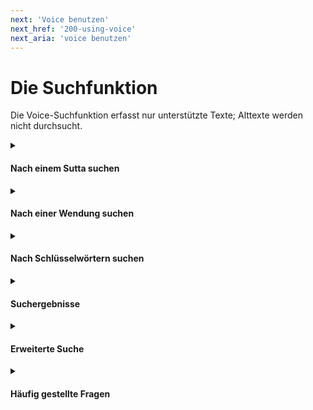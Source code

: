```yaml
---
next: 'Voice benutzen'
next_href: '200-using-voice'
next_aria: 'voice benutzen'
---
```

# Die Suchfunktion
Die Voice-Suchfunktion erfasst nur unterstützte Texte; Alttexte werden nicht durchsucht.

<details><summary><h4>Nach einem Sutta suchen</h4></summary>

Um ein bestimmtes Sutta anzuzeigen, geben Sie das entsprechende Kürzel ein, wie etwa: 
<kbd>AN12.23</kbd>

Für eine längere Wiedergabeliste können Sie Suttakennziffern mit Kommas abtrennen:
<kbd>SN12.22, SN12.23</kbd>

Für eine Reihe aufeinanderfolgender Suttas können Sie auch einen Bindestrich benutzen:
<kbd>SN12.22-23</kbd>

Die Suttas, die Sie als Suchergebnisse erhalten, können Sie entweder online hören oder herunterladen.

##### Sprache und Übersetzer

Wenn Sie eine bestimmte Übersetzung suchen, geben Sie Sprache und Übersetzer an. Zum Beispiel:

* <kbd>mn23/de/mettiko</kbd> ist die deutsche Übersetzung von MN 23 von Bhikkhu Mettiko.
* <kbd>mn23/de/sabbamitta</kbd> ist die deutsche Übersetzung von MN 23 von Anagarika Sabbamitta.

Wenn Sie nach einer anderen Sprache suchen wollen, ändern Sie bitte die Übersetzungssprache in den Einstellungen.

</details><!--COMMENT: Sutta Search-->

<details><summary><h4>Nach einer Wendung suchen</h4></summary>

Geben Sie eine exakte Wendung ein (unabhängig von Groß- oder Kleinschreibung), um ein Sutta mit dieser Wendung zu finden. Zum Beispiel: <kbd>Wurzel des Leidens</kbd>.

Für Wendungen auf Pali können Sie Wörter in lateinischer Schrift ohne diakritische Zeichen eingeben: <kbd>chando hi mūlaṃ dukkhassa</kbd>

Wenn man sich über Wortendungen nicht sicher ist, kann man auch Teile einer Wendung eingeben: <kbd>mūlaṃ dukkha</kbd>
</details><!--COMMENT: Phrase Search-->

<details><summary><h4>Nach Schlüsselwörtern suchen</h4></summary>

Wenn Sie sich nicht genau an eine Wendung erinnern können, geben Sie einfach die Worte, die Sie wissen, durch Leerzeichen getrennt ein. Voice wird die Suttas finden, in denen alle Suchwörter vorkommen. Zum Beispiel: <kbd>leiden wurzel</kbd>

Die Suche nach Schlüsselwörtern ist langsamer als die Suche nach einer Wendung und kann zu mehr Ergebnissen führen.
</details><!--COMMENT: Keyword search-->

<details><summary><h4>Suchergebnisse</h4></summary>

Die Suchergebnisse werden nach Relevanz angeordnet. Der Relevanzwert ist einfach die Summe aus der Anzahl der Treffer und dem Anteil der Segmente, die einen Treffer enthalten. Suttas, in denen der Suchbegriff häufig vorkommt, haben die höchste Relevanz.

Voice zeigt normalerweise bis zu fünf Suchergebnisse an. Benutzen Sie die [Einstellungen](/dhammaregen/de/201-einstellungen), wenn Sie die maximale Zahl der Suchergebnisse erhöhen wollen. Für mehr Suchergebnisse dauert es länger.
</details><!--COMMENT:Number of Search Results-->

<details><summary><h4>Erweiterte Suche</h4></summary>

#### Reguläre Ausdrücke

Viele Benutzer von SuttaCentral nutzen `grep` für die Suche. `grep` ist ein sehr leistungsstarkes Suchprogramm und unterstützt auch die Möglichkeit, [Treffer](https://www.google.com/search?q=grep+-E+option) über [reguläre Ausdrücke](https://de.wikipedia.org/wiki/Regul%C3%A4rer_Ausdruck) zu finden. Voice unterstützt [Ripgrep](https://github.com/BurntSushi/ripgrep) mit regulären Ausdrücken (z. B. <kbd>wurzel.\*leiden</kbd>).

#### Suchparameter

Sie können Ihre Suche mit erweiterten Einstellungen anpassen. Erweiterten Einstellungen wird ein Minuszeichen "-" vorangestellt:

* **-sl ISO_LANG_2**  Legt die Sprache für die Suche fest, z. B.: <kbd>-sl de</kbd> durchsucht deutsche Texte.
* **-d NUMBER**  Legt die maximale Zahl der Ergebnisse fest, z. B.: <kbd>-d 50</kbd> findet bis zu 50 Suttas.
* <kbd>-ml 3</kbd>  Zeigt nur Ergebnisse, die in drei Sprachen vorliegen.
* <kbd>-tc:mn</kbd> Beschränkt Suchergebnisse auf den Majjhima-Nikāya.

| Parameter | Zu durchsuchende Texte |
| :-----: | :-----: |
| -tc:ab | Abhidhamma |
| -tc:an | Aṅguttara-Nikāya |
| -tc:as | Adhikaraṇasamatha |
| -tc:ay | Aniyata |
| -tc:bi | Bhikkhuni |
| -tc:bu | Bhikkhu |
| -tc:dn | Dīgha-Nikāya |
| -tc:kd | Khandhaka |
| -tc:kn | Khuddaka-Nikāya |
| -tc:mn | Majjhima-Nikāya |
| -tc:ms | Mahasaṅgīti Tipiṭaka |
| -tc:np | Nissaggiya Pācittiya |
| -tc:pc | Pācittiya |
| -tc:pd | Pātidesanīya |
| -tc:pj | Pārājika |
| -tc:pvr | Parivāra | 
| -tc:prv | Parivāra | 
| -tc:sk | Sekhiya |
| -tc:sn | Saṃyutta-Nikāya |
| -tc:ss | Saṅghādisesa |
| -tc:su | Sutta |
| -tc:thag | Theragāthā |
| -tc:thig | Therīgāthā |
| -tc:tv | Theravāda |
| -tc:vb | Vibhaṅga |
| -tc:vin | Vinaya |
</details>

<details><summary><h4>Häufig gestellte Fragen</h4></summary>

#### Warum unterscheiden sich meine Suchergebnisse von denen auf SuttaCentral.net?
Voice durchsucht nur segmetierte Texte, das sind Texte, bei denen kleine Textabschnitte nummeriert wurden, um sie in verschiedenen Übersetzungen miteinander in Beziehung setzen zu können. Voice durchsucht nicht alle Übersetzungen, die man auf SuttaCentral findet. Derzeit gibt es viele, die daran arbeiten, mehr segmentierte Texte hinzuzufügen.

</details>
